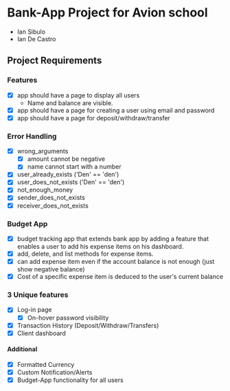 # Bank-App Project for Avion school
- Ian Sibulo
- Ian De Castro

## Project Requirements

### Features
- [x] app should have a page to display all users
  - Name and balance are visible.
- [x] app should have a page for creating a user using email and password
- [x] app should have a page for deposit/withdraw/transfer

### Error Handling
- [x] wrong_arguments
  - [x] amount cannot be negative
  - [x] name cannot start with a number
- [x] user_already_exists ('Den' == 'den')
- [x] user_does_not_exists ('Den' == 'den')
- [x] not_enough_money
- [x] sender_does_not_exists
- [x] receiver_does_not_exists

### Budget App
- [x] budget tracking app that extends bank app by adding a feature that enables a user to add his expense items on his dashboard.
- [x] add, delete, and list methods for expense items.
- [x] can add expense item even if the account balance is not enough (just show negative balance)
- [x] Cost of a specific expense item is deduced to the user's current balance

### 3 Unique features
- [x] Log-in page
  - [x] On-hover password visibility
- [x] Transaction History (Deposit/Withdraw/Transfers)
- [x] Client dashboard

#### Additional
- [x] Formatted Currency
- [x] Custom Notification/Alerts
- [x] Budget-App functionality for all users